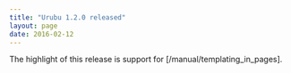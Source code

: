 ```yaml
---
title: "Urubu 1.2.0 released"
layout: page 
date: 2016-02-12
---
```


The highlight of this release is support for [/manual/templating_in_pages].


